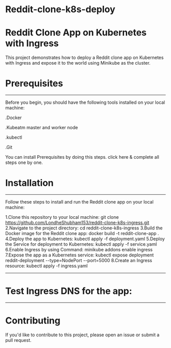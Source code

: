 # Reddit-clone-k8s-deploy

# Reddit Clone App on Kubernetes with Ingress

This project demonstrates how to deploy a Reddit clone app on Kubernetes with Ingress and expose it to the world using Minikube as the cluster.

# Prerequisites

---

Before you begin, you should have the following tools installed on your local machine:

.Docker

.Kubeatm master and worker node

.kubectl

.Git

You can install Prerequisites by doing this steps. click here & complete all steps one by one.

# Installation

---

Follow these steps to install and run the Reddit clone app on your local machine:

1.Clone this repository to your local machine: git clone https://github.com/LondheShubham153/reddit-clone-k8s-ingress.git
2.Navigate to the project directory: cd reddit-clone-k8s-ingress
3.Build the Docker image for the Reddit clone app: docker build -t reddit-clone-app .
4.Deploy the app to Kubernetes: kubectl apply -f deployment.yaml
5.Deploy the Service for deployment to Kubernetes: kubectl apply -f service.yaml
6.Enable Ingress by using Command: minikube addons enable ingress
7.Expose the app as a Kubernetes service: kubectl expose deployment reddit-deployment --type=NodePort --port=5000
8.Create an Ingress resource: kubectl apply -f ingress.yaml

---

# Test Ingress DNS for the app:

---

# Contributing

If you'd like to contribute to this project, please open an issue or submit a pull request.
